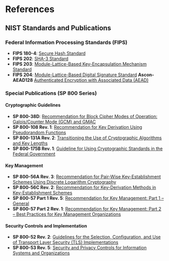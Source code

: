 # References

## NIST Standards and Publications

### Federal Information Processing Standards (FIPS)
* **FIPS 180-4**: [Secure Hash Standard](https://csrc.nist.gov/pubs/fips/180-4/upd1/final)
* **FIPS 202**: [SHA-3 Standard](https://csrc.nist.gov/pubs/fips/202/final)
* **FIPS 203**: [Module-Lattice-Based Key-Encapsulation Mechanism Standard](https://csrc.nist.gov/pubs/fips/203/ipd)
* **FIPS 204**: [Module-Lattice-Based Digital Signature Standard](https://csrc.nist.gov/pubs/fips/204/ipd)
**Ascon-AEAD128** [Authenticated Encryption with Associated Data (AEAD)](https://nvlpubs.nist.gov/nistpubs/SpecialPublications/NIST.SP.800-232.pdf)
### Special Publications (SP 800 Series)

#### Cryptographic Guidelines
* **SP 800-38D**: [Recommendation for Block Cipher Modes of Operation: Galois/Counter Mode (GCM) and GMAC](https://csrc.nist.gov/pubs/sp/800/38/d/final)
* **SP 800-108 Rev. 1**: [Recommendation for Key Derivation Using Pseudorandom Functions](https://csrc.nist.gov/pubs/sp/800/108/r1/final)
* **SP 800-131A Rev. 2**: [Transitioning the Use of Cryptographic Algorithms and Key Lengths](https://csrc.nist.gov/pubs/sp/800/131/a/r2/final)
* **SP 800-175B Rev. 1**: [Guideline for Using Cryptographic Standards in the Federal Government](https://csrc.nist.gov/pubs/sp/800/175/b/r1/final)

#### Key Management
* **SP 800-56A Rev. 3**: [Recommendation for Pair-Wise Key-Establishment Schemes Using Discrete Logarithm Cryptography](https://csrc.nist.gov/pubs/sp/800/56/a/r3/final)
* **SP 800-56C Rev. 2**: [Recommendation for Key-Derivation Methods in Key-Establishment Schemes](https://csrc.nist.gov/pubs/sp/800/56/c/r2/final)
* **SP 800-57 Part 1 Rev. 5**: [Recommendation for Key Management: Part 1 – General](https://csrc.nist.gov/pubs/sp/800/57/p1/r5/final)
* **SP 800-57 Part 2 Rev. 1**: [Recommendation for Key Management: Part 2 – Best Practices for Key Management Organizations](https://csrc.nist.gov/pubs/sp/800/57/p2/r1/final)

#### Security Controls and Implementation
* **SP 800-52 Rev. 2**: [Guidelines for the Selection, Configuration, and Use of Transport Layer Security (TLS) Implementations](https://csrc.nist.gov/pubs/sp/800/52/r2/final)
* **SP 800-53 Rev. 5**: [Security and Privacy Controls for Information Systems and Organizations](https://csrc.nist.gov/pubs/sp/800/53/r5/upd1/final)
